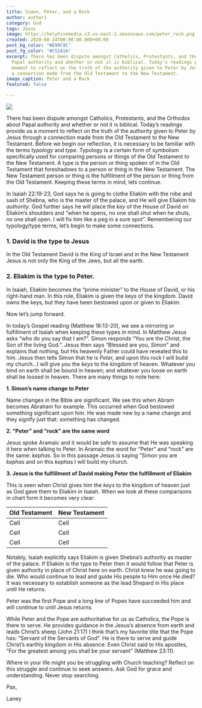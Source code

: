 ```yaml
---
title: Simon, Peter, and a Rock
author: author1
category: God
tags: Jesus
image: https://holyhivemedia.s3.us-east-2.amazonaws.com/peter_rock.png
created: 2020-08-24T00:00:00.000+00:00
post_bg_color: "#E99C9C"
post_fg_color: "#C51A1A"
excerpt: There has been dispute amongst Catholics, Protestants, and the Orthodox about
  Papal authority and whether or not it is biblical. Today’s readings provide us a
  moment to reflect on the truth of the authority given to Peter by Jesus through
  a connection made from the Old Testament to the New Testament.
image_caption: Peter and a Rock
featured: false

---
```

![](https://holyhivemedia.s3.us-east-2.amazonaws.com/peter_rock.png)

There has been dispute amongst Catholics, Protestants, and the Orthodox about Papal authority and whether or not it is biblical. Today’s readings provide us a moment to reflect on the truth of the authority given to Peter by Jesus through a connection made from the Old Testament to the New Testament. Before we begin our reflection, it is necessary to be familiar with the terms _typology_ and _type._ Typology is a certain form of symbolism specifically used for comparing persons or things of the Old Testament to the New Testament. A type is the person or thing spoken of in the Old Testament that foreshadows to a person or thing in the New Testament. The New Testament person or thing is the fulfillment of the person or thing from the Old Testament. Keeping these terms in mind, lets continue.

In Isaiah 22:19-23, God says he is going to clothe Eliakim with the robe and sash of Shebna, who is the master of the palace, and He will give Eliakim his _authority_. God further says he will place the _key_ of the House of David on Eliakim’s shoulders and “when he opens, no one shall shut when he shuts, no one shall open. I will fix him like a peg in a sure spot”. Remembering our typology/type terms, let’s begin to make some connections.

### **1. David is the type to Jesus**

In the Old Testament David is the King of Israel and in the New Testament Jesus is not only the King of the Jews, but all the earth.

### **2. Eliakim is the type to Peter.**

In Isaiah, Eliakim becomes the “prime minister” to the House of David, or his right-hand man. In this role, Eliakim is given the keys of the kingdom. David owns the keys, but they have been bestowed upon or given to Eliakim.

Now let’s jump forward.

In today’s Gospel reading (Matthew 16:13-20), we see a mirroring or fulfillment of Isaiah when keeping these types in mind. In Matthew Jesus asks “who do you say that I am?”. Simon responds “You are the Christ, the Son of the living God.”. Jesus then says “Blessed are you, _Simon_” and explains that nothing, but His heavenly Father could have revealed this to him. Jesus then tells Simon that he is _Peter,_ and upon this rock I will build my church…I will give _you_ the _keys_ to the kingdom of heaven. Whatever you bind on earth shall be bound in heaven; and whatever you loose on earth shall be loosed in heaven. There are many things to note here:

**1. Simon’s name change to Peter**

Name changes in the Bible are significant. We see this when Abram becomes Abraham for example. This occurred when God bestowed something significant upon him. He was made new by a name change and they signify just that: something has changed.

**2. “Peter” and “rock” are the same word**

Jesus spoke Aramaic and it would be safe to assume that He was speaking it here when talking to Peter. In Aramaic the word for “Peter” and “rock” are the same: _kephas._ So in this passage Jesus is saying “Simon you are _kephas_ and on this _kephas_ I will build my church.

**3. Jesus is the fulfillment of David making Peter the fulfillment of Eliakim**

This is seen when Christ gives him the _keys_ to the kingdom of heaven just as God gave them to Eliakim in Isaiah. When we look at these comparisons in chart form it becomes very clear:

| Old Testament | New Testament |
| --- | --- |
| Cell | Cell |
| Cell | Cell |
| Cell | Cell |

Notably, Isaiah explicitly says Eliakim is given Shebna’s authority as master of the palace. If Eliakim is the type to Peter then it would follow that Peter is given authority in place of Christ here on earth. Christ knew he was going to die. Who would continue to lead and guide His people to Him once He died? It was necessary to establish someone as the lead Shepard in His place until He returns.

Peter was the first Pope and a long line of Popes have succeeded him and will continue to until Jesus returns.

While Peter and the Pope are authoritative for us as Catholics, the Pope is there to serve. He provides guidance in the Jesus’s absence from earth and leads Christ’s sheep (John 21:17) I think that’s my favorite title that the Pope has: “Servant of the Servants of God”. He is there to serve and guide Christ’s earthly kingdom in His absence. Even Christ said to His apostles, “For the greatest among you shall be your servant” (Matthew 23:11).

Where in your life might you be struggling with Church teaching? Reflect on this struggle and continue to seek answers. Ask God for grace and understanding. Never stop searching.

Pax,

Laney
